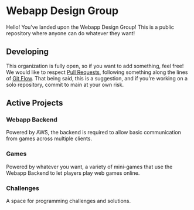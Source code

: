 # Webapp Design Group

Hello! You've landed upon the Webapp Design Group! This is a public repository where anyone can do whatever they want!

## Developing

This organization is fully open, so if you want to add something, feel free! We would like to respect [Pull Requests](https://docs.github.com/en/pull-requests/collaborating-with-pull-requests/proposing-changes-to-your-work-with-pull-requests/about-pull-requests), following something along the lines of [Git Flow](https://www.atlassian.com/git/tutorials/comparing-workflows/gitflow-workflow). That being said, this is a suggestion, and if you're working on a solo repository, commit to main at your own risk.

## Active Projects
### Webapp Backend

Powered by AWS, the backend is required to allow basic communication from games across multiple clients.

### Games

Powered by whatever you want, a variety of mini-games that use the Webapp Backend to let players play web games online.

### Challenges

A space for programming challenges and solutions.
